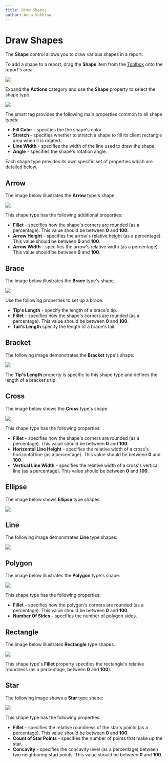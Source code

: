 ```yaml
---
title: Draw Shapes
author: Anna Vekhina
---
```

# Draw Shapes

The **Shape** control allows you to draw various shapes in a report.

To add a shape to a report, drag the **Shape** item from the [Toolbox](../../report-designer-tools/toolbox.md) onto the report's area.

![](../../../../images/eurd-web-add-shape-control-to-report.png)

Expand the **Actions** category and use the **Shape** property to select the shape type.

![](../../../../images/eurd-web-shape-control-select-type.png)

The smart tag provides the following main properties common to all shape types:

* **Fill Color** - specifies the the shape's color.
* **Stretch** - specifies whether to stretch a shape to fill its client rectangle area when it is rotated.
* **Line Width** - specifies the width of the line used to draw the shape.
* **Angle** - specifies the shape's rotation angle.

Each shape type provides its own specific set of properties which are detailed below.


## Arrow
The image below illustrates the **Arrow** type's shape.

![](../../../../images/eurd-web-shape-control-arrow-type.png)

This shape type has the following additional properties:  

* **Fillet** - specifies how the shape's corners are rounded (as a percentage). This value should be between **0** and **100**.
* **Arrow Height** - specifies the arrow's relative height (as a percentage). This value should be between **0** and **100**.
* **Arrow Width** - specifies the arrow's relative width (as a percentage). This value should be between **0** and **100**.
 

## Brace
The image below illustrates the **Brace** type's shape.

![](../../../../images/eurd-web-shape-control-brace-type.png)

Use the following properties to set up a brace:

* **Tip's Length** -  specify the length of a brace's tip.
* **Fillet** - specifies how the shape's corners are rounded (as a percentage). This value should be between **0** and **100**.
* **Tail's Length** specify the length of a brace's tail.


## Bracket

The following image demonstrates the **Bracket** type's shape:

![](../../../../images/eurd-web-shape-control-bracket-type.png)

The **Tip's Length** property is specific to this shape type and defines the length of a bracket's tip.

## Cross

The image below shows the **Cross** type's shape.

![](../../../../images/eurd-web-shape-control-cross-type.png)

This shape type has the following properties:

* **Fillet** - specifies how the shape's corners are rounded (as a percentage). This value should be between **0** and **100**.
* **Horizontal Line Height** - specifies the relative width of a cross's horizontal line (as a percentage). This value should be between **0** and **100**.
* **Vertical Line Width** - specifies the relative width of a cross's vertical line (as a percentage). This value should be between **0** and **100**.

## Ellipse

The image below shows **Ellipse** type shapes.

![](../../../../images/eurd-web-shape-control-ellipse-type.png)


## Line

The following image demonstrates **Line** type shapes:

![](../../../../images/eurd-web-shape-control-line-type.png)


## Polygon

The image below illustrates the **Polygon** type's shape:

![](../../../../images/eurd-web-shape-control-polygon-type.png)

This shape type has the following properties:

* **Fillet** - specifies how the polygon's corners are rounded (as a percentage). This value should be between **0** and **100**.
* **Number Of Sides** - specifies the number of polygon sides.


## Rectangle

The image below illustrates **Rectangle** type shapes.

![](../../../../images/eurd-web-shape-control-rectangle-type.png)

This shape type's **Fillet** property specifies the rectangle's relative roundness (as a percentage, between **0** and **100**). 

## Star

The following image shows a **Star** type shape:

![](../../../../images/eurd-web-shape-control-star-type.png)

This shape type has the following properties:

* **Fillet** - specifies the relative roundness of the star's points (as a percentage). This value should be between **0** and **100**.
* **Count of Star Points** - specifies the number of points that make up the star.
* **Concavity** - specifies the concavity level (as a percentage) between two neighboring start points. This value should be between **0** and **100**.
